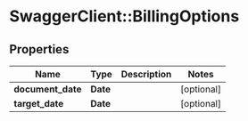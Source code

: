 # SwaggerClient::BillingOptions

## Properties
Name | Type | Description | Notes
------------ | ------------- | ------------- | -------------
**document_date** | **Date** |  | [optional] 
**target_date** | **Date** |  | [optional] 


